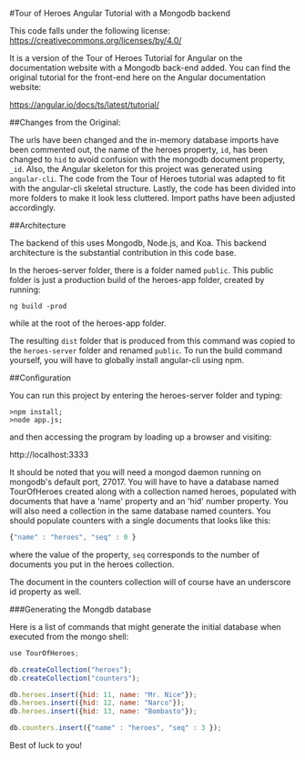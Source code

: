 #Tour of Heroes Angular Tutorial with a Mongodb backend

This code falls under the following license:
https://creativecommons.org/licenses/by/4.0/

It is a version of the Tour of Heroes Tutorial for Angular on the documentation
website with a Mongodb back-end added. You can find the original tutorial for
the front-end here on the Angular documentation website:

https://angular.io/docs/ts/latest/tutorial/


##Changes from the Original:

The urls have been changed and the in-memory database imports
have been commented out, the name of the heroes property, `id`, has been changed
to `hid` to avoid confusion with the mongodb document property, `_id`.
Also, the Angular skeleton for this project was generated using `angular-cli`.
The code from the Tour of Heroes tutorial was adapted to fit with the angular-cli
skeletal structure. Lastly, the code has been divided into more folders to make it
look less cluttered. Import paths have been adjusted accordingly.


##Architecture

The backend of this uses Mongodb, Node.js, and Koa. This backend architecture
is the substantial contribution in this code base.

In the heroes-server folder, there is a folder named `public`. This public folder
is just a production build of the heroes-app folder, created by running:

```
ng build -prod
```

while at the root of the heroes-app folder.

The resulting `dist` folder that is produced from this command was copied to the
`heroes-server` folder and renamed `public`. To run the build command yourself,
you will have to globally install angular-cli using npm.


##Configuration

You can run this project by entering the heroes-server folder and typing:

```
>npm install;
>node app.js;
```

and then accessing the program by loading up a browser and visiting:

http://localhost:3333

It should be noted that you will need a mongod daemon running on mongodb's
default port, 27017. You will have to have a database named TourOfHeroes created
along with a collection named heroes, populated with documents that have a
'name' property and an 'hid' number property. You will also need a collection
in the same database named counters. You should populate counters with a single
documents that looks like this:

```javascript
{"name" : "heroes", "seq" : 0 }
```

where the value of the property, `seq` corresponds to the number of documents
you put in the heroes collection.

The document in the counters collection will of course have an underscore id
property as well.


###Generating the Mongdb database

Here is a list of commands that might generate the initial database when executed
from the mongo shell:

```javascript
use TourOfHeroes;

db.createCollection("heroes");
db.createCollection("counters");

db.heroes.insert({hid: 11, name: "Mr. Nice"});
db.heroes.insert({hid: 12, name: "Narco"});
db.heroes.insert({hid: 13, name: "Bombasto"});

db.counters.insert({"name" : "heroes", "seq" : 3 });
```

Best of luck to you!

